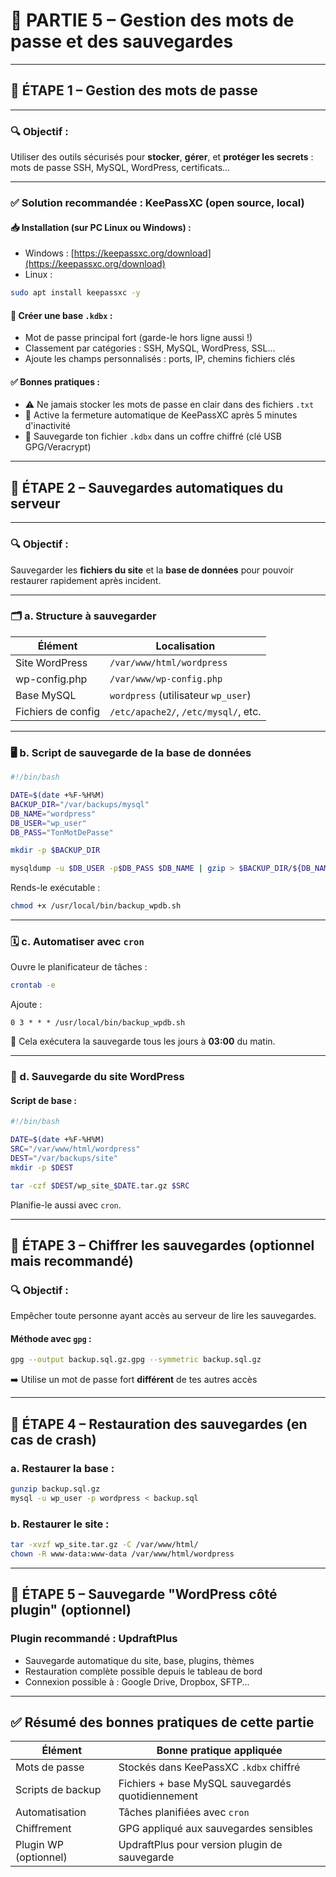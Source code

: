 # 🔑 **PARTIE 5 – Gestion des mots de passe et des sauvegardes**

---

## 🔐 ÉTAPE 1 – Gestion des mots de passe

---

### 🔍 Objectif :
Utiliser des outils sécurisés pour **stocker**, **gérer**, et **protéger les secrets** : mots de passe SSH, MySQL, WordPress, certificats…

---

### ✅ Solution recommandée : **KeePassXC** (open source, local)

#### 📥 Installation (sur PC Linux ou Windows) :
- Windows : [https://keepassxc.org/download](https://keepassxc.org/download)
- Linux :
```bash
sudo apt install keepassxc -y
```

#### 📁 Créer une base `.kdbx` :
- Mot de passe principal fort (garde-le hors ligne aussi !)
- Classement par catégories : SSH, MySQL, WordPress, SSL…
- Ajoute les champs personnalisés : ports, IP, chemins fichiers clés

#### ✅ Bonnes pratiques :
- ⚠️ Ne jamais stocker les mots de passe en clair dans des fichiers `.txt`
- 🔐 Active la fermeture automatique de KeePassXC après 5 minutes d'inactivité
- 💾 Sauvegarde ton fichier `.kdbx` dans un coffre chiffré (clé USB GPG/Veracrypt)

---

## 💾 ÉTAPE 2 – Sauvegardes automatiques du serveur

---

### 🔍 Objectif :
Sauvegarder les **fichiers du site** et la **base de données** pour pouvoir restaurer rapidement après incident.

---

### 🗂️ a. Structure à sauvegarder

| Élément             | Localisation                         |
|---------------------|--------------------------------------|
| Site WordPress      | `/var/www/html/wordpress`            |
| wp-config.php       | `/var/www/wp-config.php`             |
| Base MySQL          | `wordpress` (utilisateur `wp_user`)  |
| Fichiers de config  | `/etc/apache2/`, `/etc/mysql/`, etc. |

---

### 🖥️ b. Script de sauvegarde de la base de données

```bash
#!/bin/bash

DATE=$(date +%F-%H%M)
BACKUP_DIR="/var/backups/mysql"
DB_NAME="wordpress"
DB_USER="wp_user"
DB_PASS="TonMotDePasse"

mkdir -p $BACKUP_DIR

mysqldump -u $DB_USER -p$DB_PASS $DB_NAME | gzip > $BACKUP_DIR/${DB_NAME}_$DATE.sql.gz
```

Rends-le exécutable :
```bash
chmod +x /usr/local/bin/backup_wpdb.sh
```

---

### 🗓️ c. Automatiser avec `cron`

Ouvre le planificateur de tâches :
```bash
crontab -e
```

Ajoute :
```cron
0 3 * * * /usr/local/bin/backup_wpdb.sh
```

📌 Cela exécutera la sauvegarde tous les jours à **03:00** du matin.

---

### 📁 d. Sauvegarde du site WordPress

#### Script de base :
```bash
#!/bin/bash

DATE=$(date +%F-%H%M)
SRC="/var/www/html/wordpress"
DEST="/var/backups/site"
mkdir -p $DEST

tar -czf $DEST/wp_site_$DATE.tar.gz $SRC
```

Planifie-le aussi avec `cron`.

---

## 🔐 ÉTAPE 3 – Chiffrer les sauvegardes (optionnel mais recommandé)

### 🔍 Objectif :
Empêcher toute personne ayant accès au serveur de lire les sauvegardes.

#### Méthode avec `gpg` :
```bash
gpg --output backup.sql.gz.gpg --symmetric backup.sql.gz
```

➡️ Utilise un mot de passe fort **différent** de tes autres accès

---

## 📂 ÉTAPE 4 – Restauration des sauvegardes (en cas de crash)

### a. Restaurer la base :
```bash
gunzip backup.sql.gz
mysql -u wp_user -p wordpress < backup.sql
```

### b. Restaurer le site :
```bash
tar -xvzf wp_site.tar.gz -C /var/www/html/
chown -R www-data:www-data /var/www/html/wordpress
```

---

## 🔁 ÉTAPE 5 – Sauvegarde "WordPress côté plugin" (optionnel)

### Plugin recommandé : **UpdraftPlus**

- Sauvegarde automatique du site, base, plugins, thèmes
- Restauration complète possible depuis le tableau de bord
- Connexion possible à : Google Drive, Dropbox, SFTP...

---

## ✅ Résumé des bonnes pratiques de cette partie

| Élément                         | Bonne pratique appliquée                             |
|----------------------------------|------------------------------------------------------|
| Mots de passe                   | Stockés dans KeePassXC `.kdbx` chiffré               |
| Scripts de backup               | Fichiers + base MySQL sauvegardés quotidiennement    |
| Automatisation                  | Tâches planifiées avec `cron`                        |
| Chiffrement                     | GPG appliqué aux sauvegardes sensibles               |
| Plugin WP (optionnel)           | UpdraftPlus pour version plugin de sauvegarde       |
